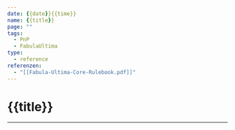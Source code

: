 ```yaml
---
date: {{date}}{{time}}
name: {{title}}
page: ""
tags:
  - PnP
  - FabulaUltima
type:
  - reference
referenzen:
  - "[[Fabula-Ultima-Core-Rulebook.pdf]]"
---
```

# {{title}}

---
